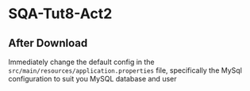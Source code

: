 # SQA-Tut8-Act2

## After Download

Immediately change the default config in the
`src/main/resources/application.properties` file, specifically the MySql
configuration to suit you MySQL database and user
